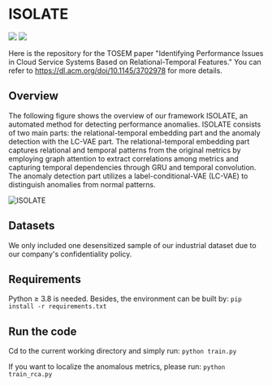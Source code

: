 # ISOLATE
![](https://img.shields.io/badge/version-1.0-blue.svg) 
![](https://img.shields.io/badge/language-python-orange.svg)

Here is the repository for the TOSEM paper "Identifying Performance Issues in Cloud Service Systems Based on Relational-Temporal Features." You can refer to https://dl.acm.org/doi/10.1145/3702978 for more details. 

## Overview

The following figure shows the overview of our framework ISOLATE, an automated method for detecting performance anomalies. ISOLATE consists of two main parts: the relational-temporal embedding part and the anomaly detection with the LC-VAE part. The relational-temporal embedding part captures relational and temporal patterns from the original metrics by employing graph attention to extract correlations among metrics and capturing temporal dependencies through GRU and temporal convolution. The anomaly detection part utilizes a label-conditional-VAE (LC-VAE) to distinguish anomalies from normal patterns. 

![ISOLATE](https://github.com/user-attachments/assets/bcab7c1b-d229-4eb6-ae20-a44af925e65f)

## Datasets

We only included one desensitized sample of our industrial dataset due to our company's confidentiality policy.

## Requirements

Python $\geq$ 3.8 is needed. Besides, the environment can be built by:
```pip install -r requirements.txt```

## Run the code
Cd to the current working directory and simply run:
```python train.py```

If you want to localize the anomalous metrics, please run:
```python train_rca.py```
